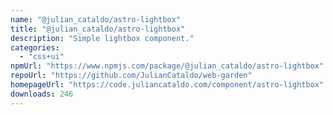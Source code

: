 ```yaml
---
name: "@julian_cataldo/astro-lightbox"
title: "@julian_cataldo/astro-lightbox"
description: "Simple lightbox component."
categories:
  - "css+ui"
npmUrl: "https://www.npmjs.com/package/@julian_cataldo/astro-lightbox"
repoUrl: "https://github.com/JulianCataldo/web-garden"
homepageUrl: "https://code.juliancataldo.com/component/astro-lightbox"
downloads: 246
---
```

